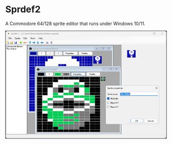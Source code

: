 # Sprdef2
A Commodore 64/128 sprite editor that runs under Windows 10/11.

![The main window of Sprdef2](https://raw.githubusercontent.com/Anders-H/Sprdef2/main/mainwindow.jpg)

